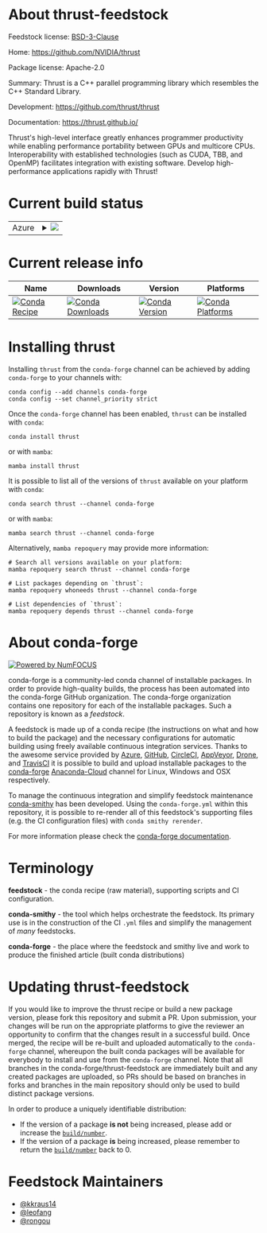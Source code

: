 About thrust-feedstock
======================

Feedstock license: [BSD-3-Clause](https://github.com/conda-forge/thrust-feedstock/blob/main/LICENSE.txt)

Home: https://github.com/NVIDIA/thrust

Package license: Apache-2.0

Summary: Thrust is a C++ parallel programming library which resembles the C++ Standard Library.

Development: https://github.com/thrust/thrust

Documentation: https://thrust.github.io/

Thrust's high-level interface greatly enhances programmer productivity while enabling
performance portability between GPUs and multicore CPUs. Interoperability with established
technologies (such as CUDA, TBB, and OpenMP) facilitates integration with existing software.
Develop high-performance applications rapidly with Thrust!


Current build status
====================


<table>
    
  <tr>
    <td>Azure</td>
    <td>
      <details>
        <summary>
          <a href="https://dev.azure.com/conda-forge/feedstock-builds/_build/latest?definitionId=9831&branchName=main">
            <img src="https://dev.azure.com/conda-forge/feedstock-builds/_apis/build/status/thrust-feedstock?branchName=main">
          </a>
        </summary>
        <table>
          <thead><tr><th>Variant</th><th>Status</th></tr></thead>
          <tbody><tr>
              <td>linux_64_c_compiler_version10cuda_compiler_version11.2cxx_compiler_version10</td>
              <td>
                <a href="https://dev.azure.com/conda-forge/feedstock-builds/_build/latest?definitionId=9831&branchName=main">
                  <img src="https://dev.azure.com/conda-forge/feedstock-builds/_apis/build/status/thrust-feedstock?branchName=main&jobName=linux&configuration=linux%20linux_64_c_compiler_version10cuda_compiler_version11.2cxx_compiler_version10" alt="variant">
                </a>
              </td>
            </tr><tr>
              <td>linux_aarch64_c_compiler_version10cuda_compiler_version11.2cxx_compiler_version10</td>
              <td>
                <a href="https://dev.azure.com/conda-forge/feedstock-builds/_build/latest?definitionId=9831&branchName=main">
                  <img src="https://dev.azure.com/conda-forge/feedstock-builds/_apis/build/status/thrust-feedstock?branchName=main&jobName=linux&configuration=linux%20linux_aarch64_c_compiler_version10cuda_compiler_version11.2cxx_compiler_version10" alt="variant">
                </a>
              </td>
            </tr><tr>
              <td>linux_ppc64le_c_compiler_version10cuda_compiler_version11.2cxx_compiler_version10</td>
              <td>
                <a href="https://dev.azure.com/conda-forge/feedstock-builds/_build/latest?definitionId=9831&branchName=main">
                  <img src="https://dev.azure.com/conda-forge/feedstock-builds/_apis/build/status/thrust-feedstock?branchName=main&jobName=linux&configuration=linux%20linux_ppc64le_c_compiler_version10cuda_compiler_version11.2cxx_compiler_version10" alt="variant">
                </a>
              </td>
            </tr><tr>
              <td>osx_64</td>
              <td>
                <a href="https://dev.azure.com/conda-forge/feedstock-builds/_build/latest?definitionId=9831&branchName=main">
                  <img src="https://dev.azure.com/conda-forge/feedstock-builds/_apis/build/status/thrust-feedstock?branchName=main&jobName=osx&configuration=osx%20osx_64_" alt="variant">
                </a>
              </td>
            </tr><tr>
              <td>win_64_cuda_compiler_version11.2</td>
              <td>
                <a href="https://dev.azure.com/conda-forge/feedstock-builds/_build/latest?definitionId=9831&branchName=main">
                  <img src="https://dev.azure.com/conda-forge/feedstock-builds/_apis/build/status/thrust-feedstock?branchName=main&jobName=win&configuration=win%20win_64_cuda_compiler_version11.2" alt="variant">
                </a>
              </td>
            </tr>
          </tbody>
        </table>
      </details>
    </td>
  </tr>
</table>

Current release info
====================

| Name | Downloads | Version | Platforms |
| --- | --- | --- | --- |
| [![Conda Recipe](https://img.shields.io/badge/recipe-thrust-green.svg)](https://anaconda.org/conda-forge/thrust) | [![Conda Downloads](https://img.shields.io/conda/dn/conda-forge/thrust.svg)](https://anaconda.org/conda-forge/thrust) | [![Conda Version](https://img.shields.io/conda/vn/conda-forge/thrust.svg)](https://anaconda.org/conda-forge/thrust) | [![Conda Platforms](https://img.shields.io/conda/pn/conda-forge/thrust.svg)](https://anaconda.org/conda-forge/thrust) |

Installing thrust
=================

Installing `thrust` from the `conda-forge` channel can be achieved by adding `conda-forge` to your channels with:

```
conda config --add channels conda-forge
conda config --set channel_priority strict
```

Once the `conda-forge` channel has been enabled, `thrust` can be installed with `conda`:

```
conda install thrust
```

or with `mamba`:

```
mamba install thrust
```

It is possible to list all of the versions of `thrust` available on your platform with `conda`:

```
conda search thrust --channel conda-forge
```

or with `mamba`:

```
mamba search thrust --channel conda-forge
```

Alternatively, `mamba repoquery` may provide more information:

```
# Search all versions available on your platform:
mamba repoquery search thrust --channel conda-forge

# List packages depending on `thrust`:
mamba repoquery whoneeds thrust --channel conda-forge

# List dependencies of `thrust`:
mamba repoquery depends thrust --channel conda-forge
```


About conda-forge
=================

[![Powered by
NumFOCUS](https://img.shields.io/badge/powered%20by-NumFOCUS-orange.svg?style=flat&colorA=E1523D&colorB=007D8A)](https://numfocus.org)

conda-forge is a community-led conda channel of installable packages.
In order to provide high-quality builds, the process has been automated into the
conda-forge GitHub organization. The conda-forge organization contains one repository
for each of the installable packages. Such a repository is known as a *feedstock*.

A feedstock is made up of a conda recipe (the instructions on what and how to build
the package) and the necessary configurations for automatic building using freely
available continuous integration services. Thanks to the awesome service provided by
[Azure](https://azure.microsoft.com/en-us/services/devops/), [GitHub](https://github.com/),
[CircleCI](https://circleci.com/), [AppVeyor](https://www.appveyor.com/),
[Drone](https://cloud.drone.io/welcome), and [TravisCI](https://travis-ci.com/)
it is possible to build and upload installable packages to the
[conda-forge](https://anaconda.org/conda-forge) [Anaconda-Cloud](https://anaconda.org/)
channel for Linux, Windows and OSX respectively.

To manage the continuous integration and simplify feedstock maintenance
[conda-smithy](https://github.com/conda-forge/conda-smithy) has been developed.
Using the ``conda-forge.yml`` within this repository, it is possible to re-render all of
this feedstock's supporting files (e.g. the CI configuration files) with ``conda smithy rerender``.

For more information please check the [conda-forge documentation](https://conda-forge.org/docs/).

Terminology
===========

**feedstock** - the conda recipe (raw material), supporting scripts and CI configuration.

**conda-smithy** - the tool which helps orchestrate the feedstock.
                   Its primary use is in the construction of the CI ``.yml`` files
                   and simplify the management of *many* feedstocks.

**conda-forge** - the place where the feedstock and smithy live and work to
                  produce the finished article (built conda distributions)


Updating thrust-feedstock
=========================

If you would like to improve the thrust recipe or build a new
package version, please fork this repository and submit a PR. Upon submission,
your changes will be run on the appropriate platforms to give the reviewer an
opportunity to confirm that the changes result in a successful build. Once
merged, the recipe will be re-built and uploaded automatically to the
`conda-forge` channel, whereupon the built conda packages will be available for
everybody to install and use from the `conda-forge` channel.
Note that all branches in the conda-forge/thrust-feedstock are
immediately built and any created packages are uploaded, so PRs should be based
on branches in forks and branches in the main repository should only be used to
build distinct package versions.

In order to produce a uniquely identifiable distribution:
 * If the version of a package **is not** being increased, please add or increase
   the [``build/number``](https://docs.conda.io/projects/conda-build/en/latest/resources/define-metadata.html#build-number-and-string).
 * If the version of a package **is** being increased, please remember to return
   the [``build/number``](https://docs.conda.io/projects/conda-build/en/latest/resources/define-metadata.html#build-number-and-string)
   back to 0.

Feedstock Maintainers
=====================

* [@kkraus14](https://github.com/kkraus14/)
* [@leofang](https://github.com/leofang/)
* [@rongou](https://github.com/rongou/)

